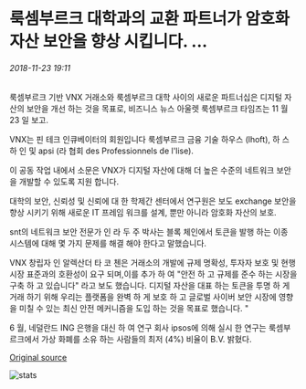 # 룩셈부르크 대학과의 교환 파트너가 암호화 자산 보안을 향상 시킵니다. ...

###### 2018-11-23 19:11

룩셈부르크 기반 VNX 거래소와 룩셈부르크 대학 사이의 새로운 파트너십은 디지털 자산의 보안을 개선 하는 것을 목표로, 비즈니스 뉴스 아울렛 룩셈부르크 타임즈는 11 월 23 일 보고.

VNX는 핀 테크 인큐베이터의 회원입니다 룩셈부르크 금융 기술 하우스 (lhoft), 하 스 하 인 및 apsi (라 협회 des Professionnels de l'lise).

이 공동 작업 내에서 소문은 VNX가 디지털 자산에 대해 더 높은 수준의 네트워크 보안을 개발할 수 있도록 지원 합니다.

대학의 보안, 신뢰성 및 신뢰에 대 한 학제간 센터에서 연구원은 보도 exchange 보안을 향상 시키기 위해 새로운 IT 프레임 워크를 설계, 뿐만 아니라 암호화 자산의 보호.

snt의 네트워크 보안 전문가 인 라 두 주 박사는 블록 체인에서 토큰을 발행 하는 이종 시스템에 대해 몇 가지 문제를 해결 해야 한다고 말했습니다.

VNX 창립자 인 알렉산더 타 코 첸은 거래소의 개발에 규제 명확성, 투자자 보호 및 현행 시장 표준과의 호환성이 요구 되며,이를 추가 하 여 "안전 하 고 규제를 준수 하는 시장을 구축 하 고 있습니다" 라고 보도 했습니다. 디지털 자산을 대표 하는 토큰을 투명 하 게 거래 하기 위해 우리는 플랫폼을 완벽 하 게 보호 하 고 글로벌 사이버 보안 시장에 영향을 미칠 수 있는 최신 안전 메커니즘을 도입 하는 것을 목표로 했습니다. "

6 월, 네덜란드 ING 은행을 대신 하 여 연구 회사 ipsos에 의해 실시 한 연구는 룩셈부르크에서 가상 화폐를 소유 하는 사람들의 최저 (4%) 비율이 B.V. 밝혔다.

[Original source](https://cointelegraph.com/news/exchange-partners-with-university-of-luxembourg-to-improve-crypto-asset-security)

![stats](https://c.statcounter.com/11760860/0/a89fa40b/1/ "stats")